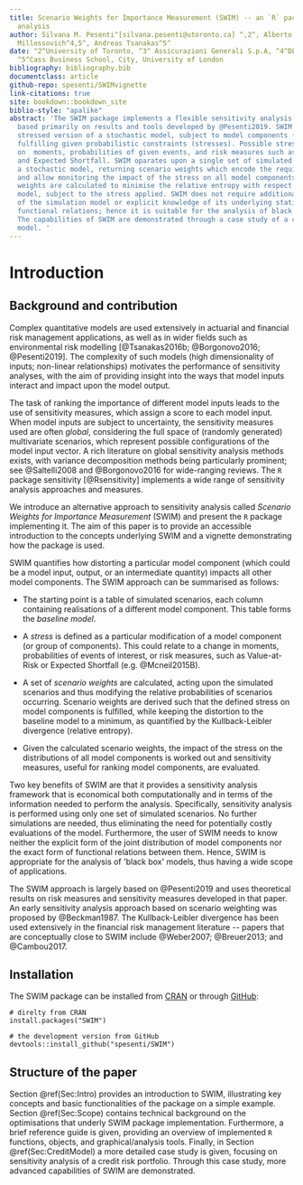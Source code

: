 ```yaml
---
title: Scenario Weights for Importance Measurement (SWIM) -- an `R` package for sensitivity
  analysis
author: Silvana M. Pesenti^[silvana.pesenti@utoronto.ca] ^,2^, Alberto Bettini^3^, Pietro
  Millossovich^4,5^, Andreas Tsanakas^5^
date: ^2^University of Toronto, ^3^ Assicurazioni Generali S.p.A, ^4^DEAMS, University of Trieste,
  ^5^Cass Business School, City, University of London
bibliography: bibliography.bib
documentclass: article
github-repo: spesenti/SWIMvignette
link-citations: true
site: bookdown::bookdown_site
biblio-style: "apalike"
abstract: 'The SWIM package implements a flexible sensitivity analysis framework,
  based primarily on results and tools developed by @Pesenti2019. SWIM provides a
  stressed version of a stochastic model, subject to model components (random variables)
  fulfilling given probabilistic constraints (stresses). Possible stresses can be
  on  moments, probabilities of given events, and risk measures such as Value-at-Risk
  and Expected Shortfall. SWIM oparates upon a single set of simulated scenarios from
  a stochastic model, returning scenario weights which encode the required stress
  and allow monitoring the impact of the stress on all model components. The scenario
  weights are calculated to minimise the relative entropy with respect to the baseline
  model, subject to the stress applied. SWIM does not require additional evaluations
  of the simulation model or explicit knowledge of its underlying statistical and 
  functional relations; hence it is suitable for the analysis of black box models.
  The capabilities of SWIM are demonstrated through a case study of a credit portfolio
  model. '
---
```







# Introduction

## Background and contribution

Complex quantitative models are used extensively in actuarial and financial risk management applications, as well as in wider fields such as environmental risk modelling [@Tsanakas2016b; @Borgonovo2016; @Pesenti2019]. The complexity of such models (high dimensionality of inputs; non-linear relationships)  motivates the performance of sensitivity analyses, with the aim of providing insight into the ways that model inputs interact and impact upon the model output. 

The task of ranking the importance of different model inputs leads to the use of sensitivity measures, which assign a score to each model input.
When model inputs are subject to uncertainty, the sensitivity measures used are often *global*, considering the full space of (randomly generated) multivariate scenarios, which represent possible configurations of the model input vector. A rich literature on global sensitivity analysis methods exists, with variance decomposition methods being particularly prominent; see @Saltelli2008 and @Borgonovo2016 for wide-ranging reviews.  The `R` package sensitivity [@Rsensitivity] implements a wide range of sensitivity analysis approaches and measures.

We introduce an alternative approach to sensitivity analysis called *Scenario Weights for Importance Measurement* (SWIM) and present the `R` package implementing it. The aim of this paper is to provide an accessible introduction to the concepts underlying SWIM and a vignette demonstrating how the package is used.

SWIM quantifies how distorting a particular model component (which could be a model input, output, or an intermediate quantity) impacts all other model components. The SWIM approach can be summarised as follows:

* The starting point is a table of simulated scenarios, each column containing realisations of a different model component. This table forms the *baseline model*.

* A *stress* is defined as a particular modification of a model component (or group of components). This could relate to a change in moments, probabilities of events of interest, or risk measures, such as Value-at-Risk or Expected Shortfall (e.g. @Mcneil2015B).

* A set of *scenario weights* are calculated, acting upon the simulated scenarios and thus modifying the relative probabilities of scenarios occurring. Scenario weights are derived such that the defined stress on model components is fulfilled, while keeping the distortion to the baseline model to a minimum, as quantified by the Kullback-Leibler divergence (relative entropy).

* Given the calculated scenario weights, the impact of the stress on the distributions of all model components is worked out and sensitivity measures, useful for ranking model components, are evaluated. 

Two key benefits of SWIM are that it provides a sensitivity analysis framework that is economical both computationally and in terms of the information needed to perform the analysis. Specifically, sensitivity analysis is performed using only one set of simulated scenarios. No further simulations are needed, thus eliminating the need for potentially costly evaluations of the model. Furthermore, the user of SWIM needs to know neither the explicit form of the joint distribution of model components nor the exact form of functional relations between them. Hence, SWIM is appropriate for the analysis of 'black box' models, thus having a wide scope of applications. 

The SWIM approach is largely based on @Pesenti2019 and uses theoretical results on risk measures and sensitivity measures developed in that paper. An early sensitivity analysis approach based on scenario weighting was proposed by @Beckman1987. The Kullback-Leibler divergence has been used extensively in the financial risk management literature -- papers that are conceptually close to SWIM include @Weber2007; @Breuer2013; and @Cambou2017.





## Installation

The SWIM package can be installed from [CRAN](https://CRAN.R-project.org/package=SWIM) or through [GitHub](https://github.com/spesenti/SWIM): 

``` r}
# direlty from CRAN
install.packages("SWIM")

# the development version from GitHub 
devtools::install_github("spesenti/SWIM")
```


## Structure of the paper

Section \@ref(Sec:Intro) provides an introduction to SWIM, illustrating key concepts and basic functionalities of the package on a simple example. Section 
\@ref(Sec:Scope) contains technical background on the optimisations that underly SWIM package implementation. Furthermore, a brief reference guide is given, providing an overview of implemented `R` functions, objects, and graphical/analysis tools.  Finally, in Section \@ref(Sec:CreditModel) a more detailed case study is given, focusing on sensitivity analysis of a credit risk portfolio. Through this case study, more advanced capabilities of SWIM are demonstrated.



